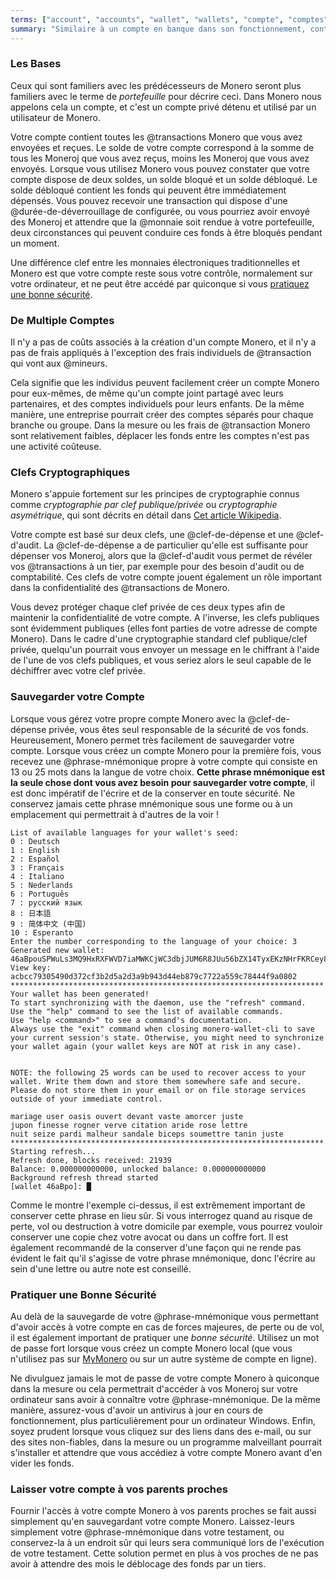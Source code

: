 ```yaml
---
terms: ["account", "accounts", "wallet", "wallets", "compte", "comptes", "portefeuille", "portefeuilles"]
summary: "Similaire à un compte en banque dans son fonctionnement, contient toutes vos transactions envoyées et reçues"
---
```


### Les Bases

Ceux qui sont familiers avec les prédécesseurs de Monero seront plus familiers avec le terme de *portefeuille* pour décrire ceci. Dans Monero nous appelons cela un compte, et c'est un compte privé détenu et utilisé par un utilisateur de Monero.

Votre compte contient toutes les @transactions Monero que vous avez envoyées et reçues. Le solde de votre compte correspond à la somme de tous les Moneroj que vous avez reçus, moins les Moneroj que vous avez envoyés. Lorsque vous utilisez Monero vous pouvez constater que votre compte dispose de deux soldes, un solde bloqué et un solde débloqué. Le solde débloqué contient les fonds qui peuvent être immédiatement dépensés. Vous pouvez recevoir une transaction qui dispose d'une @durée-de-déverrouillage de configurée, ou vous pourriez avoir envoyé des Moneroj et attendre que la @monnaie soit rendue à votre portefeuille, deux circonstances qui peuvent conduire ces fonds à être bloqués pendant un moment.

Une différence clef entre les monnaies électroniques traditionnelles et Monero est que votre compte reste sous votre contrôle, normalement sur votre ordinateur, et ne peut être accédé par quiconque si vous [pratiquez une bonne sécurité](#pratiquer-une-bonne-securite).

### De Multiple Comptes

Il n'y a pas de coûts associés à la création d'un compte Monero, et il n'y a pas de frais appliqués à l'exception des frais individuels de @transaction qui vont aux @mineurs.

Cela signifie que les individus peuvent facilement créer un compte Monero pour eux-mêmes, de même qu'un compte joint partagé avec leurs partenaires, et des comptes individuels pour leurs enfants. De la même manière, une entreprise pourrait créer des comptes séparés pour chaque branche ou groupe. Dans la mesure ou les frais de @transaction Monero sont relativement faibles, déplacer les fonds entre les comptes n'est pas une activité coûteuse.

### Clefs Cryptographiques

Monero s'appuie fortement sur les principes de cryptographie connus comme *cryptographie par clef publique/privée* ou *cryptographie asymétrique*, qui sont décrits en détail dans [Cet article Wikipedia](https://fr.wikipedia.org/wiki/Cryptographie_asym%C3%A9trique).

Votre compte est basé sur deux clefs, une @clef-de-dépense et une @clef-d'audit. La @clef-de-dépense a de particulier qu'elle est suffisante pour dépenser vos Moneroj, alors que la @clef-d'audit vous permet de révéler vos @transactions à un tier, par exemple pour des besoin d'audit ou de comptabilité. Ces clefs de votre compte jouent également un rôle important dans la confidentialité des @transactions de Monero.

Vous devez protéger chaque clef privée de ces deux types afin de maintenir la confidentialité de votre compte. A l'inverse, les clefs publiques sont évidemment publiques (elles font parties de votre adresse de compte Monero). Dans le cadre d'une cryptographie standard clef publique/clef privée, quelqu'un pourrait vous envoyer un message en le chiffrant à l'aide de l'une de vos clefs publiques, et vous seriez alors le seul capable de le déchiffrer avec votre clef privée.

### Sauvegarder votre Compte

Lorsque vous gérez votre propre compte Monero avec la @clef-de-dépense privée, vous êtes seul responsable de la sécurité de vos fonds. Heureusement, Monero permet très facilement de sauvegarder votre compte. Lorsque vous créez un compte Monero pour la première fois, vous recevez une @phrase-mnémonique propre à votre compte qui consiste en 13 ou 25 mots dans la langue de votre choix. **Cette phrase mnémonique est la seule chose dont vous avez besoin pour sauvegarder votre compte**, il est donc impératif de l'écrire et de la conserver en toute sécurité. Ne conservez jamais cette phrase mnémonique sous une forme ou à un emplacement qui permettrait à d'autres de la voir !

```
List of available languages for your wallet's seed:
0 : Deutsch
1 : English
2 : Español
3 : Français
4 : Italiano
5 : Nederlands
6 : Português
7 : русский язык
8 : 日本語
9 : 简体中文 (中国)
10 : Esperanto
Enter the number corresponding to the language of your choice: 3
Generated new wallet: 46aBpouSPWuLs3MQ9HxRXFWVD7iaMWKCjWC3dbjJUM6R8JUu56bZX14TyxEKzNHrFKRCey8BCqNWt6bAVGZju5goNQChXf5
View key: acbcc79305490d372cf3b2d5a2d3a9b943d44eb879c7722a559c78444f9a0802
**********************************************************************
Your wallet has been generated!
To start synchronizing with the daemon, use the "refresh" command.
Use the "help" command to see the list of available commands.
Use "help <command>" to see a command's documentation.
Always use the "exit" command when closing monero-wallet-cli to save
your current session's state. Otherwise, you might need to synchronize
your wallet again (your wallet keys are NOT at risk in any case).


NOTE: the following 25 words can be used to recover access to your wallet. Write them down and store them somewhere safe and secure. Please do not store them in your email or on file storage services outside of your immediate control.

mariage user oasis ouvert devant vaste amorcer juste
jupon finesse rogner verve citation aride rose lettre
nuit seize pardi malheur sandale biceps soumettre tanin juste
**********************************************************************
Starting refresh...
Refresh done, blocks received: 21939                            
Balance: 0.000000000000, unlocked balance: 0.000000000000
Background refresh thread started
[wallet 46aBpo]: █

```

Comme le montre l'exemple ci-dessus, il est extrêmement important de conserver cette phrase en lieu sûr. Si vous interrogez quand au risque de perte, vol ou destruction à votre domicile par exemple, vous pourrez vouloir conserver une copie chez votre avocat ou dans un coffre fort. Il est également recommandé de la conserver d'une façon qui ne rende pas évident le fait qu'il s'agisse de votre phrase mnémonique, donc l'écrire au sein d'une lettre ou autre note est conseillé.

### Pratiquer une Bonne Sécurité

Au delà de la sauvegarde de votre @phrase-mnémonique vous permettant d'avoir accès à votre compte en cas de forces majeures, de perte ou de vol, il est également important de pratiquer une *bonne sécurité*. Utilisez un mot de passe fort lorsque vous créez un compte Monero local (que vous n'utilisez pas sur [MyMonero](https://mymonero.com) ou sur un autre système de compte en ligne).

Ne divulguez jamais le mot de passe de votre compte Monero à quiconque dans la mesure ou cela permettrait d'accéder à vos Moneroj sur votre ordinateur sans avoir à connaître votre @phrase-mnémonique. De la même manière, assurez-vous d'avoir un antivirus à jour en cours de fonctionnement, plus particulièrement pour un ordinateur Windows. Enfin, soyez prudent lorsque vous cliquez sur des liens dans des e-mail, ou sur des sites non-fiables, dans la mesure ou un programme malveillant pourrait s'installer et attendre que vous accédiez à votre compte Monero avant d'en vider les fonds.

### Laisser votre compte à vos parents proches

Fournir l'accès à votre compte Monero à vos parents proches se fait aussi simplement qu'en sauvegardant votre compte Monero. Laissez-leurs simplement votre @phrase-mnémonique dans votre testament, ou conservez-la à un endroit sûr qui leurs sera communiqué lors de l'exécution de votre testament. Cette solution permet en plus à vos proches de ne pas avoir à attendre des mois le déblocage des fonds par un tiers.
